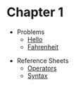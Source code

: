 # Chapter 1

<!-- * [Notes](notes) -->
* Problems
  * [Hello](https://docs.cs50.net/2019/ap/problems/hello/hello.html)
  * [Fahrenheit](https://docs.cs50.net/2019/ap/problems/fahrenheit/fahrenheit.html)
  <!-- * [ISBN](https://docs.cs50.net/2019/ap/problems/isbn/isbn.html) -->
  <!-- * [Pennies](https://docs.cs50.net/2019/ap/problems/pennies/pennies.html) -->
  <!-- * [Cash](https://docs.cs50.net/2019/ap/problems/cash/cash.html) or [Credit](https://docs.cs50.net/2019/ap/problems/credit/credit.html) -->
  <!-- * [Mario(less comfy)](https://docs.cs50.net/2019/ap/problems/mario/less/mario.html) or [Mario(more comfy)](https://docs.cs50.net/2019/ap/problems/mario/more/mario.html) -->
<!-- * Shorts -->
  <!-- * [Command Line](https://www.youtube.com/watch?v=lnYKOnz9ln8) -->
  <!-- * [Conditional Statements](https://www.youtube.com/watch?v=FqUeHzvci10) -->
  <!-- * [Data Types](https://www.youtube.com/watch?v=q6K8KMqt8wQ) -->
  <!-- * [Loops](https://www.youtube.com/watch?v=QOvo-xFL9II) -->
  <!-- * [Operators](https://www.youtube.com/watch?v=7apBtlEkJzk) -->
<!-- * [Slides](https://cdn.cs50.net/2018/fall/lectures/1/lecture1.pdf) -->
<!-- * Source Code -->
  <!-- * [Index](https://cdn.cs50.net/2018/fall/lectures/1/src1/) -->
  <!-- * [PDF](https://cdn.cs50.net/2018/fall/lectures/1/src1.pdf) -->
  <!-- * [Sandbox](https://sandbox.cs50.io/fbe800b2-4c6f-4bf4-8642-a853ee08ce5d) -->
  <!-- * [ZIP](https://cdn.cs50.net/2018/fall/lectures/1/src1.zip) -->
<!-- * [Video](https://video.cs50.net/2018/fall/lectures/1) -->
* Reference Sheets
  <!-- * [Boolean Expressions](https://ap.cs50.school/assets/pdfs/boolean_expressions.pdf) -->
  <!-- * [Data Types](https://ap.cs50.school/assets/pdfs/data_types.pdf) -->
  <!-- * [Functions](https://ap.cs50.school/assets/pdfs/functions.pdf) -->
  <!-- * [Libraries](https://ap.cs50.school/assets/pdfs/libraries.pdf) -->
  <!-- * [Loops](https://ap.cs50.school/assets/pdfs/loops.pdf) -->
  * [Operators](https://ap.cs50.school/assets/pdfs/operators.pdf)
  <!-- * [Principles of Good Design](https://ap.cs50.school/assets/pdfs/principles_of_good_design.pdf) -->
  * [Syntax](https://ap.cs50.school/assets/pdfs/syntax.pdf)
  <!-- * [Variables](https://ap.cs50.school/assets/pdfs/variables.pdf) -->
